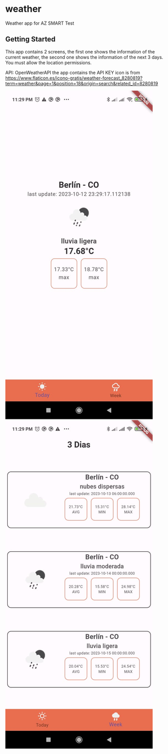 # weather

Weather app for AZ SMART Test

## Getting Started

This app contains 2 screens, the first one shows the information of the current weather, the second one shows the information of the next 3 days.
You must allow the location permissions.

API: OpenWeatherAPI the app contains the API KEY
icon is from https://www.flaticon.es/icono-gratis/weather-forecast_8280819?term=weather&page=1&position=18&origin=search&related_id=8280819

![Pagina principal](https://raw.githubusercontent.com/DanielZR30/weather/main/Weather1.jpeg)
![Clima de 3 dias](https://raw.githubusercontent.com/DanielZR30/weather/main/Weather2.jpeg)
